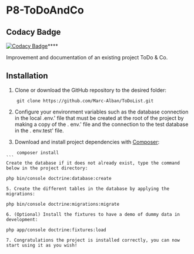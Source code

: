 # P8-ToDoAndCo

## Codacy Badge
[![Codacy Badge](https://app.codacy.com/project/badge/Grade/97aa3656385b4113be9976f0fc868f5e)](https://www.codacy.com/gh/Marc-Alban/ToDoList/dashboard?utm_source=github.com&amp;utm_medium=referral&amp;utm_content=Marc-Alban/ToDoList&amp;utm_campaign=Badge_Grade)****

Improvement and documentation of an existing project ToDo & Co.

## Installation
1. Clone or download the GitHub repository to the desired folder:
````
    git clone https://github.com/Marc-Alban/ToDoList.git
````
2. Configure your environment variables such as the database connection in the local .env.' file that must be created at the root of the project by making a copy of the . env.' file and the connection to the test database in the . env.test' file.

3. Download and install project dependencies with [Composer](https://getcomposer.org/download/):
````
    composer install
```
Create the database if it does not already exist, type the command below in the project directory:
````
    php bin/console doctrine:database:create
````
5. Create the different tables in the database by applying the migrations:
````
    php bin/console doctrine:migrations:migrate
````
6. (Optional) Install the fixtures to have a demo of dummy data in development:
````
    php app/console doctrine:fixtures:load
````
7. Congratulations the project is installed correctly, you can now start using it as you wish!
